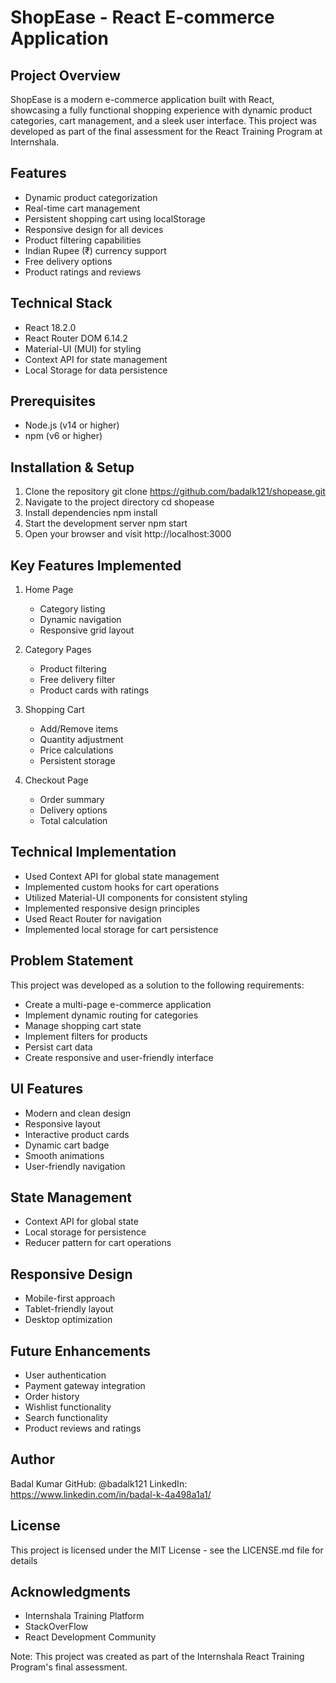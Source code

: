 # ShopEase - React E-commerce Application

## Project Overview

ShopEase is a modern e-commerce application built with React, showcasing a fully functional shopping experience with dynamic product categories, cart management, and a sleek user interface. This project was developed as part of the final assessment for the React Training Program at Internshala.

## Features

- Dynamic product categorization
- Real-time cart management
- Persistent shopping cart using localStorage
- Responsive design for all devices
- Product filtering capabilities
- Indian Rupee (₹) currency support
- Free delivery options
- Product ratings and reviews

## Technical Stack

- React 18.2.0
- React Router DOM 6.14.2
- Material-UI (MUI) for styling
- Context API for state management
- Local Storage for data persistence

## Prerequisites

- Node.js (v14 or higher)
- npm (v6 or higher)

## Installation & Setup

1. Clone the repository
   git clone https://github.com/badalk121/shopease.git
2. Navigate to the project directory
   cd shopease
3. Install dependencies
   npm install
4. Start the development server
   npm start
5. Open your browser and visit http://localhost:3000

## Key Features Implemented

1. Home Page

   - Category listing
   - Dynamic navigation
   - Responsive grid layout

2. Category Pages

   - Product filtering
   - Free delivery filter
   - Product cards with ratings

3. Shopping Cart

   - Add/Remove items
   - Quantity adjustment
   - Price calculations
   - Persistent storage

4. Checkout Page

   - Order summary
   - Delivery options
   - Total calculation

## Technical Implementation

- Used Context API for global state management
- Implemented custom hooks for cart operations
- Utilized Material-UI components for consistent styling
- Implemented responsive design principles
- Used React Router for navigation
- Implemented local storage for cart persistence

## Problem Statement

This project was developed as a solution to the following requirements:

- Create a multi-page e-commerce application
- Implement dynamic routing for categories
- Manage shopping cart state
- Implement filters for products
- Persist cart data
- Create responsive and user-friendly interface

## UI Features

- Modern and clean design
- Responsive layout
- Interactive product cards
- Dynamic cart badge
- Smooth animations
- User-friendly navigation

## State Management

- Context API for global state
- Local storage for persistence
- Reducer pattern for cart operations

## Responsive Design

- Mobile-first approach
- Tablet-friendly layout
- Desktop optimization

## Future Enhancements

- User authentication
- Payment gateway integration
- Order history
- Wishlist functionality
- Search functionality
- Product reviews and ratings

## Author

Badal Kumar
GitHub: @badalk121
LinkedIn: https://www.linkedin.com/in/badal-k-4a498a1a1/

## License

This project is licensed under the MIT License - see the LICENSE.md file for details

## Acknowledgments

- Internshala Training Platform
- StackOverFlow
- React Development Community

Note: This project was created as part of the Internshala React Training Program's final assessment.
